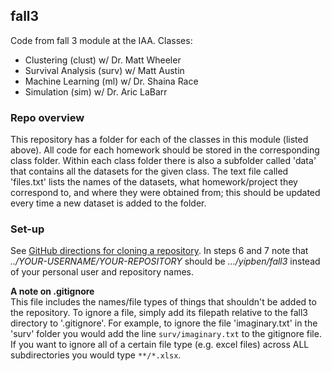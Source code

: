 ## fall3
Code from fall 3 module at the IAA. Classes:

- Clustering (clust) w/ Dr. Matt Wheeler
- Survival Analysis (surv) w/ Matt Austin
- Machine Learning (ml) w/ Dr. Shaina Race
- Simulation (sim) w/ Dr. Aric LaBarr

### Repo overview

This repository has a folder for each of the classes in this module (listed above). All code for each homework should be stored in the corresponding class folder. Within each class folder there is also a subfolder called 'data' that contains all the datasets for the given class. The text file called 'files.txt' lists the names of the datasets, what homework/project they correspond to, and where they were obtained from; this should be updated every time a new dataset is added to the folder.

### Set-up

See [GitHub directions for cloning a repository](https://help.github.com/articles/cloning-a-repository/). In steps 6 and 7 note that *../YOUR-USERNAME/YOUR-REPOSITORY* should be *.../yipben/fall3* instead of your personal user and repository names.

**A note on .gitignore**  
This file includes the names/file types of things that shouldn't be added to the repository. To ignore a file, simply add its filepath relative to the fall3 directory to '.gitignore'. For example, to ignore the file 'imaginary.txt' in the 'surv' folder you would add the line `surv/imaginary.txt` to the gitignore file. If you want to ignore all of a certain file type (e.g. excel files) across ALL subdirectories you would type `**/*.xlsx`.



